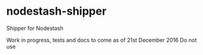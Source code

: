 # nodestash-shipper
Shipper for Nodestash

Work in progress, tests and docs to come as of 21st December 2016
Do not use